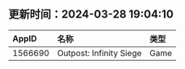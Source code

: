 ## 更新时间：2024-03-28 19:04:10
| AppID | 名称 | 类型  |
| :-------------------- | :----------------------------- | :----------- |
| 1566690 | Outpost: Infinity Siege| Game |
